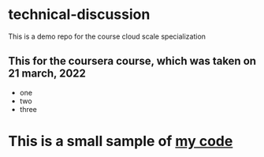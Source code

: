 # technical-discussion
This is a demo repo for the course cloud scale specialization 


## This for the coursera course, which was taken on 21 march, 2022

* one
* two
* three

# This is a small sample of [my code](https://gist.github.com/Kaushik-Suresh/ce2e76c067f3abb466e464068c873646)
